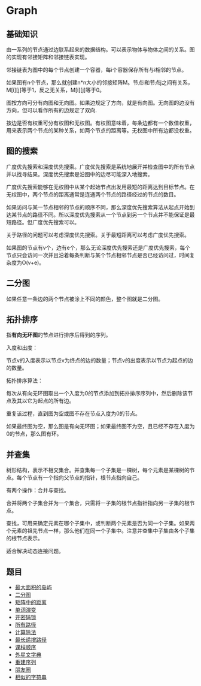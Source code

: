 # Graph

## 基础知识

由一系列的节点通过边联系起来的数据结构。可以表示物体与物体之间的关系。图的实现有邻接矩阵和邻接链表实现。

邻接链表为图中的每个节点创建一个容器，每i个容器保存所有与i相邻的节点。

如果图有n个节点，那么就创建n*n大小的邻接矩阵M。节点i和节点j之间有关系，M[i][j]等于1，反之无关系，M[i][j]等于0。

图按方向可分有向图和无向图。如果边规定了方向，就是有向图。无向图的边没有方向，但可以看作所有的边规定了双向.

按边是否有权重可分有权图和无权图。有权图意味着，每条边都有一个数值权重，用来表示两个节点的某种关系，如两个节点的距离等。无权图中所有边都没权重。

## 图的搜索

广度优先搜索和深度优先搜索。广度优先搜索是系统地展开并检查图中的所有节点并以找寻结果。深度优先搜索是沿图中的边尽可能深入地搜索。

广度优先搜索能够在无权图中从某个起始节点出发用最短的距离达到目标节点。在无权图中，两个节点的距离通常是连通两个节点的路径经过的节点的数目。

如果访问与某一节点相邻的节点的顺序不同，那么深度优先搜索算法从起点开始到达某节点的路径不同。所以深度优先搜索从一个节点到另一个节点并不能保证是最短路径。但广度优先搜索可以。

关于路径的问题可以考虑深度优先搜索。关于最短距离可以考虑广度优先搜索。

如果图的节点有v个，边有e个，那么无论深度优先搜索还是广度优先搜索，每个节点只会访问一次并且沿着每条判断与某个节点相邻节点是否已经访问过，时间复杂度为O(v+e)。

## 二分图

如果任意一条边的两个节点被涂上不同的颜色，整个图就是二分图。

## 拓扑排序

指**有向无环图**的节点进行排序后得到的序列。

入度和出度：

节点v的入度表示以节点v为终点的边的数量；节点v的出度表示以节点为起点的边的数量。

拓扑排序算法：

每次从有向无环图取出一个入度为0的节点添加到拓扑排序序列中，然后删除该节点及其以它为起点的所有边。

重复该过程，直到图为空或图不存在节点入度为0的节点。

如果最终图为空，那么图是有向无环图；如果最终图不为空，且已经不存在入度为0的节点，那么图有环。

## 并查集

树形结构，表示不相交集合。并查集每一个子集是一棵树，每个元素是某棵树的节点。每个节点有一个指向父节点的指针，根节点指向自己。

有两个操作：合并与查找。

合并将两个子集合并为一个集合，只需将一子集的根节点指针指向另一子集的根节点。

查找，可用来确定元素在哪个子集中，或判断两个元素是否为同一个子集。如果两个元素的祖先节点一样，那么他们在同一个子集中。注意并查集中子集由各个子集的根节点表示。

适合解决动态连接问题。

## 题目

* [最大面积的岛屿](src/main/java/io/dure/coding/graph/MaxAreaOfIsland.java)
* [二分图](src/main/java/io/dure/coding/graph/IsBipartite.java)
* [矩阵中的距离](src/main/java/io/dure/coding/graph/UpdateMatrix.java)
* [单词演变](src/main/java/io/dure/coding/graph/LadderLength.java)
* [开密码锁](src/main/java/io/dure/coding/graph/OpenLock.java)
* [所有路径](src/main/java/io/dure/coding/graph/AllPathSourceTarget.java)
* [计算除法](src/main/java/io/dure/coding/graph/CalcEquation.java)
* [最长递增路径](src/main/java/io/dure/coding/graph/LongestIncreasingPath.java)
* [课程顺序](src/main/java/io/dure/coding/graph/FindOrder.java)
* [外星文字典](src/main/java/io/dure/coding/graph/AlienOrder.java)
* [重建序列](src/main/java/io/dure/coding/graph/SequenceReconstruction.java)
* [朋友圈](src/main/java/io/dure/coding/graph/FindCircleNum.java)
* [相似的字符串](src/main/java/io/dure/coding/graph/NumSimilarGroups.java)